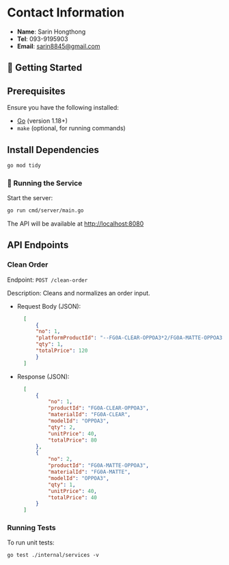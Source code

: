 # Contact Information

- **Name**: Sarin Hongthong
- **Tel**: 093-9195903
- **Email**: <sarin8845@gmail.com>

## 🚀 Getting Started

## Prerequisites

Ensure you have the following installed:

- [Go](https://go.dev/dl/) (version 1.18+)
- `make` (optional, for running commands)

## Install Dependencies

```sh
go mod tidy
```

### 🏃 Running the Service

Start the server:

```sh
go run cmd/server/main.go
```

The API will be available at <http://localhost:8080>

## API Endpoints

### Clean Order

Endpoint: `POST /clean-order`

Description: Cleans and normalizes an order input.

- Request Body (JSON):

  ```json
    [
        {
        "no": 1,
        "platformProductId": "--FG0A-CLEAR-OPPOA3*2/FG0A-MATTE-OPPOA3",
        "qty": 1,
        "totalPrice": 120
        } 
    ]
    ```

- Response (JSON):

  ```json
    [
        {
            "no": 1,
            "productId": "FG0A-CLEAR-OPPOA3",
            "materialId": "FG0A-CLEAR",
            "modelId": "OPPOA3",
            "qty": 2,
            "unitPrice": 40,
            "totalPrice": 80
        },
        {
            "no": 2,
            "productId": "FG0A-MATTE-OPPOA3",
            "materialId": "FG0A-MATTE",
            "modelId": "OPPOA3",
            "qty": 1,
            "unitPrice": 40,
            "totalPrice": 40
        }
    ]
    ```

### Running Tests

To run unit tests:

```code
go test ./internal/services -v
```

